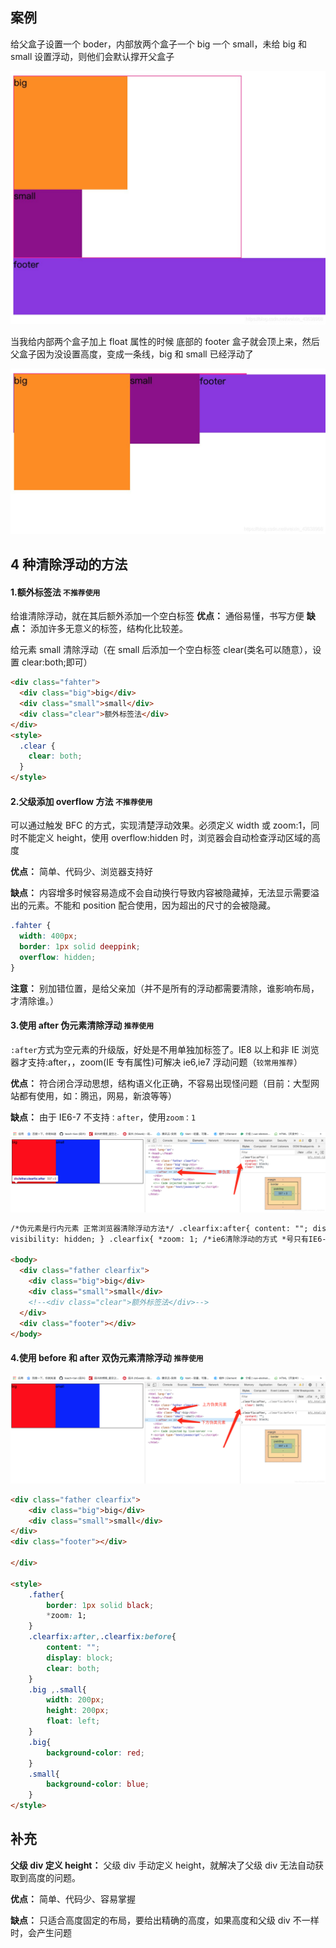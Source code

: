 ## 案例

给父盒子设置一个 boder，内部放两个盒子一个 big 一个 small，未给 big 和 small 设置浮动，则他们会默认撑开父盒子

![在这里插入图片描述](./img/11.jpeg)

当我给内部两个盒子加上 float 属性的时候
底部的 footer 盒子就会顶上来，然后父盒子因为没设置高度，变成一条线，big 和 small 已经浮动了

![在这里插入图片描述](./img/12.jpeg)

## 4 种清除浮动的方法

#### 1.额外标签法 `不推荐使用`

给谁清除浮动，就在其后额外添加一个空白标签
**优点：** 通俗易懂，书写方便
**缺点：** 添加许多无意义的标签，结构化比较差。

给元素 small 清除浮动（在 small 后添加一个空白标签 clear(类名可以随意），设置 clear:both;即可）

```html
<div class="fahter">
  <div class="big">big</div>
  <div class="small">small</div>
  <div class="clear">额外标签法</div>
</div>
<style>
  .clear {
    clear: both;
  }
</style>
```

#### 2.父级添加 overflow 方法 `不推荐使用`

可以通过触发 BFC 的方式，实现清楚浮动效果。必须定义 width 或 zoom:1，同时不能定义 height，使用 overflow:hidden 时，浏览器会自动检查浮动区域的高度

**优点：** 简单、代码少、浏览器支持好

**缺点：** 内容增多时候容易造成不会自动换行导致内容被隐藏掉，无法显示需要溢出的元素。不能和 position 配合使用，因为超出的尺寸的会被隐藏。

```css
.fahter {
  width: 400px;
  border: 1px solid deeppink;
  overflow: hidden;
}
```

**注意：** 别加错位置，是给父亲加（并不是所有的浮动都需要清除，谁影响布局，才清除谁。）

#### 3.使用 after 伪元素清除浮动 `推荐使用`

`:after`方式为空元素的升级版，好处是不用单独加标签了。IE8 以上和非 IE 浏览器才支持:after，，zoom(IE 专有属性)可解决 ie6,ie7 浮动问题（`较常用推荐`）

**优点：** 符合闭合浮动思想，结构语义化正确，不容易出现怪问题（目前：大型网站都有使用，如：腾迅，网易，新浪等等）

**缺点：** 由于 IE6-7 不支持`：after`，使用`zoom：1`

![在这里插入图片描述](./img/13.png)

```html
/*伪元素是行内元素 正常浏览器清除浮动方法*/ .clearfix:after{ content: ""; display: block; height: 0; clear:both;
visibility: hidden; } .clearfix{ *zoom: 1; /*ie6清除浮动的方式 *号只有IE6-IE7执行，其他浏览器不执行*/ }

<body>
  <div class="father clearfix">
    <div class="big">big</div>
    <div class="small">small</div>
    <!--<div class="clear">额外标签法</div>-->
  </div>
  <div class="footer"></div>
</body>
```

#### 4.使用 before 和 after 双伪元素清除浮动 `推荐使用`

![在这里插入图片描述](./img/14.png)

```html
<div class="father clearfix">
    <div class="big">big</div>
    <div class="small">small</div>
</div>
<div class="footer"></div>

</div>

<style>
    .father{
        border: 1px solid black;
        *zoom: 1;
    }
    .clearfix:after,.clearfix:before{
        content: "";
        display: block;
        clear: both;
    }
    .big ,.small{
        width: 200px;
        height: 200px;
        float: left;
    }
    .big{
        background-color: red;
    }
    .small{
        background-color: blue;
    }
</style>
```

## 补充

**父级 div 定义 height：** 父级 div 手动定义 height，就解决了父级 div 无法自动获取到高度的问题。

**优点：** 简单、代码少、容易掌握

**缺点：** 只适合高度固定的布局，要给出精确的高度，如果高度和父级 div 不一样时，会产生问题
